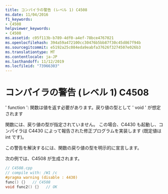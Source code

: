 ```yaml
---
title: コンパイラの警告 (レベル 1) C4508
ms.date: 11/04/2016
f1_keywords:
- C4508
helpviewer_keywords:
- C4508
ms.assetid: c05f113b-b789-4df0-a4ef-78bce4767021
ms.openlocfilehash: 394a59a472100cc30476b5bb87f30c45d867f94b
ms.sourcegitcommit: e5192a25c084eda9eabfa37626f3274507e026b3
ms.translationtype: MT
ms.contentlocale: ja-JP
ms.lasthandoff: 11/12/2019
ms.locfileid: "73966303"
---
```

# <a name="compiler-warning-level-1-c4508"></a>コンパイラの警告 (レベル 1) C4508

' function ': 関数は値を返す必要があります。戻り値の型として ' void ' が想定されます

関数には、戻り値の型が指定されていません。 この場合、C4430 も起動し、コンパイラは C4430 によって報告された修正プログラムを実装します (既定値は int です)。

この警告を解決するには、関数の戻り値の型を明示的に宣言します。

次の例では、C4508 が生成されます。

```cpp
// C4508.cpp
// compile with: /W1 /c
#pragma warning (disable : 4430)
func() {}   // C4508
void func2() {}   // OK
```